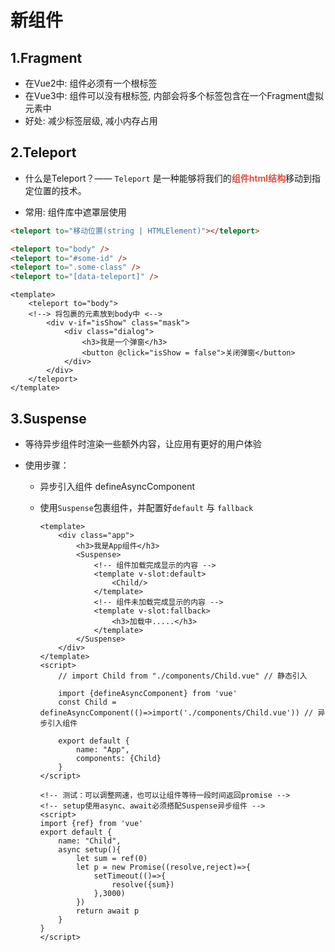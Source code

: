 # 新组件

## 1.Fragment

- 在Vue2中: 组件必须有一个根标签
- 在Vue3中: 组件可以没有根标签, 内部会将多个标签包含在一个Fragment虚拟元素中
- 好处: 减少标签层级, 减小内存占用

## 2.Teleport

- 什么是Teleport？—— `Teleport` 是一种能够将我们的<strong style="color:#DD5145">组件html结构</strong>移动到指定位置的技术。

- 常用: 组件库中遮罩层使用

```html
<teleport to="移动位置(string | HTMLElement)"></teleport>

<teleport to="body" />
<teleport to="#some-id" />
<teleport to=".some-class" />
<teleport to="[data-teleport]" />
```

```vue
<template>
    <teleport to="body">
    <!--> 将包裹的元素放到body中 <-->
        <div v-if="isShow" class="mask">
            <div class="dialog">
                <h3>我是一个弹窗</h3>
                <button @click="isShow = false">关闭弹窗</button>
            </div>
        </div>
    </teleport>
</template>
```
## 3.Suspense

- 等待异步组件时渲染一些额外内容，让应用有更好的用户体验

- 使用步骤：

  - 异步引入组件 defineAsyncComponent
  - 使用```Suspense```包裹组件，并配置好```default``` 与 ```fallback```

    ```vue
    <template>
    	<div class="app">
    		<h3>我是App组件</h3>
    		<Suspense>
                <!-- 组件加载完成显示的内容 -->
    			<template v-slot:default>
    				<Child/>
    			</template>
                <!-- 组件未加载完成显示的内容 -->
    			<template v-slot:fallback>
    				<h3>加载中.....</h3>
    			</template>
    		</Suspense>
    	</div>
    </template>
    <script>
        // import Child from "./components/Child.vue" // 静态引入

        import {defineAsyncComponent} from 'vue'
        const Child = defineAsyncComponent(()=>import('./components/Child.vue')) // 异步引入组件

        export default {
            name: "App",
            components: {Child}
        }
    </script>
    ```

    ```vue
    <!-- 测试：可以调整网速，也可以让组件等待一段时间返回promise -->
    <!-- setup使用async、await必须搭配Suspense异步组件 -->
    <script>
    import {ref} from 'vue'
    export default {
        name: "Child",
        async setup(){
            let sum = ref(0)
            let p = new Promise((resolve,reject)=>{
                setTimeout(()=>{
                    resolve({sum})
                },3000)
            })
            return await p
        }
    }
    </script>
    ```
